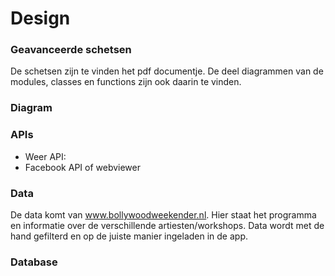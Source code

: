 # Design
### Geavanceerde schetsen
De schetsen zijn te vinden het pdf documentje. De deel diagrammen van de modules, classes en functions zijn ook daarin te vinden.

### Diagram

### APIs
- Weer API:
- Facebook API of webviewer

### Data
De data komt van www.bollywoodweekender.nl. Hier staat het programma en informatie over de verschillende artiesten/workshops.
Data wordt met de hand gefilterd en op de juiste manier ingeladen in de app.

### Database
